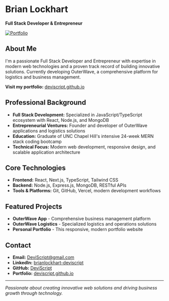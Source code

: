 # Brian Lockhart

**Full Stack Developer & Entrepreneur**

[![Portfolio](https://img.shields.io/badge/Portfolio-deviscript.github.io-2563eb?style=flat-square)](https://deviscript.github.io)

## About Me

I'm a passionate Full Stack Developer and Entrepreneur with expertise in modern web technologies and a proven track record of building innovative solutions. Currently developing OuterWave, a comprehensive platform for logistics and business management.

**Visit my portfolio:** [deviscript.github.io](https://deviscript.github.io)

## Professional Background

- **Full Stack Development:** Specialized in JavaScript/TypeScript ecosystem with React, Node.js, and MongoDB
- **Entrepreneurial Ventures:** Founder and developer of OuterWave applications and logistics solutions
- **Education:** Graduate of UNC Chapel Hill's intensive 24-week MERN stack coding bootcamp
- **Technical Focus:** Modern web development, responsive design, and scalable application architecture

## Core Technologies

- **Frontend:** React, Next.js, TypeScript, Tailwind CSS
- **Backend:** Node.js, Express.js, MongoDB, RESTful APIs
- **Tools & Platforms:** Git, GitHub, Vercel, modern development workflows

## Featured Projects

- **OuterWave App** - Comprehensive business management platform
- **OuterWave Logistics** - Specialized logistics and operations solutions
- **Personal Portfolio** - This responsive, modern portfolio website

## Contact

- **Email:** [DeviScript@gmail.com](mailto:DeviScript@gmail.com)
- **LinkedIn:** [brianlockhart-deviscript](https://www.linkedin.com/in/brianlockhart-deviscript/)
- **GitHub:** [DeviScript](https://github.com/DeviScript)
- **Portfolio:** [deviscript.github.io](https://deviscript.github.io)

---

*Passionate about creating innovative web solutions and driving business growth through technology.*
